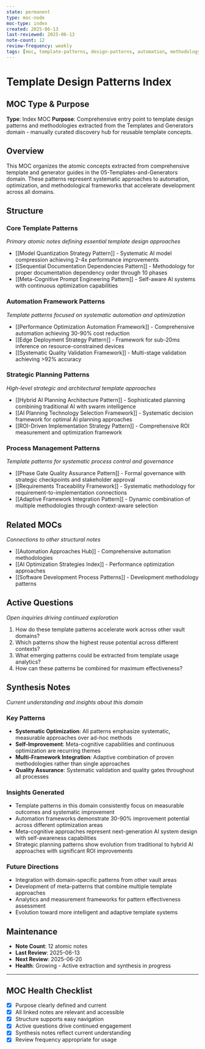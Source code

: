 ```yaml
---
state: permanent
type: moc-node
moc-type: index
created: 2025-06-13
last-reviewed: 2025-06-13
note-count: 12
review-frequency: weekly
tags: [moc, template-patterns, design-patterns, automation, methodology]
---
```

# Template Design Patterns Index

## MOC Type & Purpose

**Type**: Index MOC
**Purpose**: Comprehensive entry point to template design patterns and methodologies extracted from the Templates and Generators domain - manually curated discovery hub for reusable template concepts.

## Overview

This MOC organizes the atomic concepts extracted from comprehensive template and generator guides in the 05-Templates-and-Generators domain. These patterns represent systematic approaches to automation, optimization, and methodological frameworks that accelerate development across all domains.

## Structure

### Core Template Patterns
*Primary atomic notes defining essential template design approaches*

- [[Model Quantization Strategy Pattern]] - Systematic AI model compression achieving 2-4x performance improvements
- [[Sequential Documentation Dependencies Pattern]] - Methodology for proper documentation dependency order through 10 phases
- [[Meta-Cognitive Prompt Engineering Pattern]] - Self-aware AI systems with continuous optimization capabilities

### Automation Framework Patterns
*Template patterns focused on systematic automation and optimization*

- [[Performance Optimization Automation Framework]] - Comprehensive automation achieving 30-90% cost reduction
- [[Edge Deployment Strategy Pattern]] - Framework for sub-20ms inference on resource-constrained devices
- [[Systematic Quality Validation Framework]] - Multi-stage validation achieving >92% accuracy

### Strategic Planning Patterns
*High-level strategic and architectural template approaches*

- [[Hybrid AI Planning Architecture Pattern]] - Sophisticated planning combining traditional AI with swarm intelligence
- [[AI Planning Technology Selection Framework]] - Systematic decision framework for optimal AI planning approaches
- [[ROI-Driven Implementation Strategy Pattern]] - Comprehensive ROI measurement and optimization framework

### Process Management Patterns
*Template patterns for systematic process control and governance*

- [[Phase Gate Quality Assurance Pattern]] - Formal governance with strategic checkpoints and stakeholder approval
- [[Requirements Traceability Framework]] - Systematic methodology for requirement-to-implementation connections
- [[Adaptive Framework Integration Pattern]] - Dynamic combination of multiple methodologies through context-aware selection

## Related MOCs
*Connections to other structural notes*

- [[Automation Approaches Hub]] - Comprehensive automation methodologies
- [[AI Optimization Strategies Index]] - Performance optimization approaches
- [[Software Development Process Patterns]] - Development methodology patterns

## Active Questions
*Open inquiries driving continued exploration*

1. How do these template patterns accelerate work across other vault domains?
2. Which patterns show the highest reuse potential across different contexts?
3. What emerging patterns could be extracted from template usage analytics?
4. How can these patterns be combined for maximum effectiveness?

## Synthesis Notes

*Current understanding and insights about this domain*

### Key Patterns
- **Systematic Optimization**: All patterns emphasize systematic, measurable approaches over ad-hoc methods
- **Self-Improvement**: Meta-cognitive capabilities and continuous optimization are recurring themes
- **Multi-Framework Integration**: Adaptive combination of proven methodologies rather than single approaches
- **Quality Assurance**: Systematic validation and quality gates throughout all processes

### Insights Generated
- Template patterns in this domain consistently focus on measurable outcomes and systematic improvement
- Automation frameworks demonstrate 30-90% improvement potential across different optimization areas
- Meta-cognitive approaches represent next-generation AI system design with self-awareness capabilities
- Strategic planning patterns show evolution from traditional to hybrid AI approaches with significant ROI improvements

### Future Directions
- Integration with domain-specific patterns from other vault areas
- Development of meta-patterns that combine multiple template approaches
- Analytics and measurement frameworks for pattern effectiveness assessment
- Evolution toward more intelligent and adaptive template systems

## Maintenance

- **Note Count**: 12 atomic notes
- **Last Review**: 2025-06-13
- **Next Review**: 2025-06-20
- **Health**: Growing - Active extraction and synthesis in progress

---

## MOC Health Checklist

- [x] Purpose clearly defined and current
- [x] All linked notes are relevant and accessible
- [x] Structure supports easy navigation
- [x] Active questions drive continued engagement
- [x] Synthesis notes reflect current understanding
- [x] Review frequency appropriate for usage